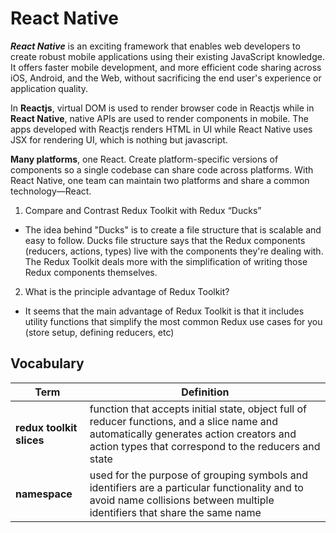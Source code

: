 # React Native

***React Native*** is an exciting framework that enables web developers to create robust mobile applications using their existing JavaScript knowledge. It offers faster mobile development, and more efficient code sharing across iOS, Android, and the Web, without sacrificing the end user's experience or application quality.

In **Reactjs**, virtual DOM is used to render browser code in Reactjs while in **React Native**, native APIs are used to render components in mobile. The apps developed with Reactjs renders HTML in UI while React Native uses JSX for rendering UI, which is nothing but javascript.

**Many platforms**, one React. Create platform-specific versions of components so a single codebase can share code across platforms. With React Native, one team can maintain two platforms and share a common technology—React.


1. Compare and Contrast Redux Toolkit with Redux “Ducks”
- The idea behind "Ducks" is to create a file structure that is scalable and easy to follow. Ducks file structure says that the Redux components (reducers, actions, types) live with the components they're dealing with. The Redux Toolkit deals more with the simplification of writing those Redux components themselves.

2. What is the principle advantage of Redux Toolkit?
- It seems that the main advantage of Redux Toolkit is that it includes utility functions that simplify the most common Redux use cases for you (store setup, defining reducers, etc)


## Vocabulary
| **Term**	| **Definition** |
| ----- | ---------- |
| **redux toolkit slices**	| function that accepts initial state, object full of reducer functions, and a slice name and automatically generates action creators and action types that correspond to the reducers and state |
| **namespace**	 | used for the purpose of grouping symbols and identifiers are a particular functionality and to avoid name collisions between multiple identifiers that share the same name |
